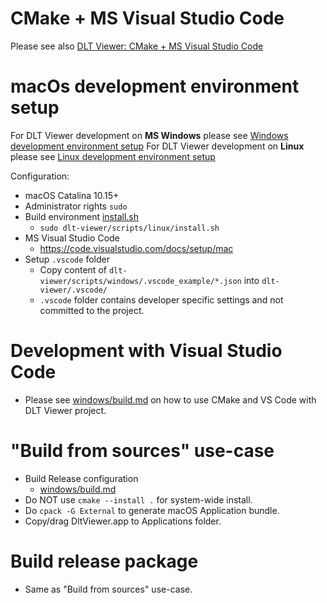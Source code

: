 # CMake + MS Visual Studio Code
Please see also [DLT Viewer: CMake + MS Visual Studio Code](../windows/build.md)

# macOs development environment setup
For DLT Viewer development on **MS Windows** please see [Windows development environment setup](../windows/build.md)
For DLT Viewer development on **Linux** please see [Linux development environment setup](../linux/build.md)

Configuration:
- macOS Catalina 10.15+
- Administrator rights `sudo`
- Build environment [install.sh](./install.sh)
    - `sudo dlt-viewer/scripts/linux/install.sh`
- MS Visual Studio Code
    - https://code.visualstudio.com/docs/setup/mac
- Setup `.vscode` folder
    - Copy content of `dlt-viewer/scripts/windows/.vscode_example/*.json` into `dlt-viewer/.vscode/`
    - `.vscode` folder contains developer specific settings and not committed to the project.

# Development with Visual Studio Code
- Please see [windows/build.md](../windows/build.md) on how to use CMake and VS Code with DLT Viewer project.

# "Build from sources" use-case
- Build Release configuration
    - [windows/build.md](../windows/build.md#command-line-build)
- Do NOT use `cmake --install .` for system-wide install.
- Do `cpack -G External` to generate macOS Application bundle.
- Copy/drag DltViewer.app to Applications folder.

# Build release package
- Same as "Build from sources" use-case.